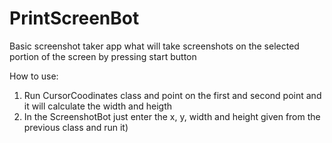 # PrintScreenBot
Basic screenshot taker app what will take screenshots on the selected portion of the screen by pressing start button

How to use:

1) Run CursorCoodinates class and point on the first and second point and it will calculate the width and heigth
2) In the ScreenshotBot just enter the x, y, width and height given from the previous class and run it)
